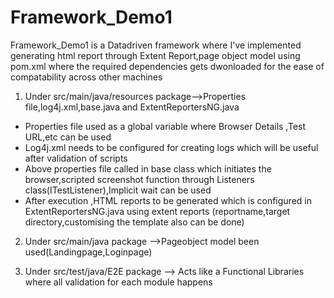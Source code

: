 # Framework_Demo1

Framework_Demo1 is a Datadriven framework where I've implemented generating html report through Extent Report,page object model using pom.xml where the required dependencies gets dwonloaded for the ease of compatability across other machines


1. Under src/main/java/resources package-->Properties file,log4j.xml,base.java and ExtentReportersNG.java

  - Properties file used as a global variable where Browser Details ,Test URL,etc can be used
  - Log4j.xml needs to be configured for creating logs which will be useful after validation of scripts 
  - Above properties file called in base class which initiates the browser,scripted screenshot function through Listeners class(ITestListener),Implicit wait can be used
  - After execution ,HTML reports to be generated which is configured in ExtentReportersNG.java using extent reports (reportname,target directory,customising the template also can be done)


2. Under src/main/java package -->Pageobject model been used(Landingpage,Loginpage)

3. Under src/test/java/E2E package --> Acts like a Functional Libraries where all validation for each module happens 
